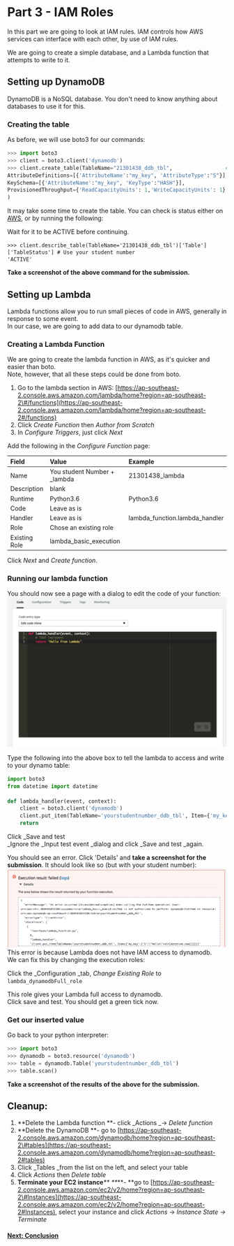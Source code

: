 # Part 3 - IAM Roles

In this part we are going to look at IAM rules. IAM controls how AWS services can interface with each other, by use of IAM rules.

We are going to create a simple database, and a Lambda function that attempts to write to it.

## Setting up DynamoDB

DynamoDB is a NoSQL database. You don't need to know anything about databases to use it for this.

### Creating the table

As before, we will use boto3 for our commands:

```py
>>> import boto3
>>> client = boto3.client('dynamodb')
>>> client.create_table(TableName="21301438_ddb_tbl",                 # Use your student number
AttributeDefinitions=[{'AttributeName':"my_key", 'AttributeType':"S"}],
KeySchema=[{'AttributeName':"my_key", 'KeyType':"HASH"}],
ProvisionedThroughput={'ReadCapacityUnits': 1,'WriteCapacityUnits': 1}
)
```

It may take some time to create the table. You can check is status either on [AWS](https://ap-southeast-2.console.aws.amazon.com/dynamodb/home?region=ap-southeast-2#tables:), or by running the following:

Wait for it to be ACTIVE before continuing.

```
>>> client.describe_table(TableName='21301438_ddb_tbl')['Table']['TableStatus'] # Use your student number
'ACTIVE'
```

**Take a screenshot of the above command for the submission.**

## Setting up Lambda

Lambda functions allow you to run small pieces of code in AWS, generally in response to some event.  
In our case, we are going to add data to our dynamodb table.

### Creating a Lambda Function

We are going to create the lambda function in AWS, as it's quicker and easier than boto.  
Note, however, that all these steps could be done from boto.

1. Go to the lambda section in AWS: [https://ap-southeast-2.console.aws.amazon.com/lambda/home?region=ap-southeast-2\#/functions](https://ap-southeast-2.console.aws.amazon.com/lambda/home?region=ap-southeast-2#/functions)
2. Click _Create Function_ then _Author from Scratch_
3. In _Configure Triggers_, just click _Next_

Add the following in the _Configure Function_ page:

| Field | Value | Example |
| :--- | :--- | :--- |
| Name | You student Number + \_lambda | 21301438\_lambda |
| Description | blank |  |
| Runtime | Python3.6 | Python3.6 |
| Code | Leave as is |  |
| Handler | Leave as is | lambda\_function.lambda\_handler |
| Role | Chose an existing role |  |
| Existing Role | lambda\_basic\_execution |  |

Click _Next_ and _Create function_.

### Running our lambda function

You should now see a page with a dialog to edit the code of your function:![](/assets/lambda_start.png)

Type the following into the above box to tell the lambda to access and write to your dynamo table:

```py
import boto3
from datetime import datetime

def lambda_handler(event, context):
    client = boto3.client('dynamodb')
    client.put_item(TableName='yourstudentnumber_ddb_tbl', Item={'my_key':{'S':"Hello "+str(datetime.now())}})
    return
```

Click _Save and test  
_Ignore the _Input test event _dialog and click _Save and test _again.

You should see an error. Click 'Details' and **take a screenshot for the submission**. It should look like so \(but with your student number\):![](/assets/lambda_error.png)This error is because Lambda does not have IAM access to dynamodb.  
We can fix this by changing the execution roles:

Click the _Configuration _tab, _Change Existing Role_ to `lambda_dynamodbFull_role`

This role gives your Lambda full access to dynamodb.  
Click save and test. You should get a green tick now.

### Get our inserted value

Go back to your python interpreter:

```py
>>> import boto3
>>> dynamodb = boto3.resource('dynamodb')
>>> table = dynamodb.Table('yourstudentnumber_ddb_tbl')
>>> table.scan()
```

**Take a screenshot of the results of the above for the submission.**

## Cleanup:

1. **Delete the Lambda function **- click _Actions _-&gt; _Delete function_
2. **Delete the DynamoDB **- go to [https://ap-southeast-2.console.aws.amazon.com/dynamodb/home?region=ap-southeast-2\#tables](https://ap-southeast-2.console.aws.amazon.com/dynamodb/home?region=ap-southeast-2#tables)
3. Click _Tables _from the list on the left, and select your table
4. Click _Actions_ then _Delete table_
5. **Terminate your EC2 instance**_** **_**- **go to [https://ap-southeast-2.console.aws.amazon.com/ec2/v2/home?region=ap-southeast-2\#Instances](https://ap-southeast-2.console.aws.amazon.com/ec2/v2/home?region=ap-southeast-2#Instances), select your instance and click _Actions_ -&gt; _Instance State -&gt; Terminate_

 



#### [Next: Conclusion](/conclusion.md)



